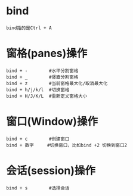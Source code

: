 # bind
    bind指的是Ctrl + A
# 窗格(panes)操作
    bind + -        #水平分割窗格
    bind + _        #竖直分割窗格
    bind + z        #当前窗格最大化/取消最大化
    bind + h/j/k/l  #切换窗格
    bind + H/J/K/L  #重新定义窗格大小
# 窗口(Window)操作
    bind + c        #创建窗口
    bind + 数字     #切换窗口，比如bind +2 切换到窗口2
# 会话(session)操作
    bind + s        #选择会话
